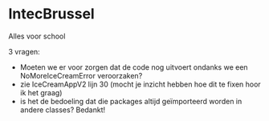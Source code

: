 # IntecBrussel
Alles voor school


3 vragen:
- Moeten we er voor zorgen dat de code nog uitvoert ondanks we een NoMoreIceCreamError veroorzaken?
- zie IceCreamAppV2 lijn 30 (mocht je inzicht hebben hoe dit te fixen hoor ik het graag)
- is het de bedoeling dat die packages altijd geïmporteerd worden in andere classes?
Bedankt!
